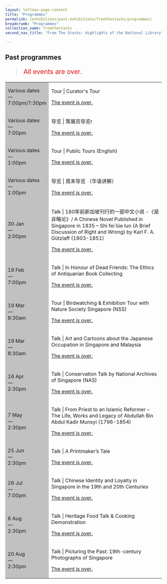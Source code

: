```yaml
---
layout: leftnav-page-content
title: "Programmes"
permalink: /exhibitions/past-exhibitions/fromthestacks/programmes/
breadcrumb: "Programmes"
collection_name: fromthestacks
second_nav_title: "From The Stacks: Highlights of the National Library"

---
```


<!-- 

Colours
Upcoming: default colour
Past: #c1c1c1

-->

<section class="sgds-section__progs">

<div class="sgds-container__description">
    <div class="row">
        <div class="col is-10-mobile">

<h2>Past programmes</h2>

<blockquote style="color: #E21216; font-size: 150%;">All events are over.</blockquote>

<table class="table table-v">
    <tr>
        <td style="background-color: #c1c1c1;">Various dates<br>
            &mdash;<br>
            7:00pm/7:30pm</td>
        <td>
            <p>Tour &#124; Curator's Tour</p>
            <p><a href="/programmes/fromthestacks/curator-tours/">The event is over.</a></p>
        </td>
    </tr>    
    <tr>
        <td style="background-color: #c1c1c1;">Various dates<br>
            &mdash;<br>
            7:00pm</td>
        <td>
            <p>导览 &#124; 策展员导览r</p>
            <p><a href="/programmes/fromthestacks/curator-tours/">The event is over.</a></p>
        </td>
    </tr>    
    <tr>
        <td style="background-color: #c1c1c1;">Various dates<br>
            &mdash;<br>
            1:00pm</td>
        <td>
            <p>Tour &#124; Public Tours (English)</p>
            <p><a href="/programmes/fromthestacks/public-tours/">The event is over.</a></p>
        </td>
    </tr>    
    <tr>
        <td style="background-color: #c1c1c1;">Various dates<br>
            &mdash;<br>
            1:00pm</td>
        <td>
            <p>导览 &#124; 周末导览 （华语讲解）</p>
            <p><a href="/programmes/fromthestacks/public-tours/">The event is over.</a></p>
        </td>
    </tr>      
    <tr>
        <td style="background-color: #c1c1c1;">30 Jan<br>
            &mdash;<br>
            2:00pm</td>
        <td>
            <p>Talk &#124; 180年前新加坡刊行的一部中文小说 -《是非略论》/ A Chinese Novel Published in Singapore in 1835 – Shi fei lüe lun (A Brief Discussion of Right and Wrong) by Karl F. A. Gützlaff (1803-1851)</p>
            <p><a href="/programmes/sellingdreams/20160130-talk/">The event is over.</a></p>
        </td>
    </tr>      
    <tr>
        <td style="background-color: #c1c1c1;">18 Feb<br>
            &mdash;<br>
            7:00pm</td>
        <td>
            <p>Talk &#124; In Honour of Dead Friends: The Ethics of Antiquarian Book Collecting</p>
            <p><a href="/programmes/sellingdreams/20160218-talk/">The event is over.</a></p>
        </td>
    </tr>     
    <tr>
        <td style="background-color: #c1c1c1;">19 Mar<br>
            &mdash;<br>
            8:30am</td>
        <td>
            <p>Tour &#124; Birdwatching &amp; Exhibition Tour with Nature Society Singapore (NSS)</p>
            <p><a href="/programmes/sellingdreams/20160319-tour/">The event is over.</a></p>
        </td>
    </tr>    
    <tr>
        <td style="background-color: #c1c1c1;">19 Mar<br>
            &mdash;<br>
            8:30am</td>
        <td>
            <p>Talk &#124; Art and Cartoons about the Japanese Occupation in Singapore and Malaysia</p>
            <p><a href="/programmes/sellingdreams/20160319-talk/">The event is over.</a></p>
        </td>
    </tr>      
    <tr>
        <td style="background-color: #c1c1c1;">16 Apr<br>
            &mdash;<br>
            2:30pm</td>
        <td>
            <p>Talk &#124; Conservation Talk by National Archives of Singapore (NAS)</p>
            <p><a href="/programmes/sellingdreams/20160416-talk/">The event is over.</a></p>
        </td>
    </tr>     
    <tr>
        <td style="background-color: #c1c1c1;">7 May<br>
            &mdash;<br>
            2:30pm</td>
        <td>
            <p>Talk &#124; From Priest to an Islamic Reformer – The Life, Works and Legacy of Abdullah Bin Abdul Kadir Munsyi (1796-1854)</p>
            <p><a href="/programmes/sellingdreams/20160507-talk/">The event is over.</a></p>
        </td>
    </tr>    
    <tr>
        <td style="background-color: #c1c1c1;">25 Jun<br>
            &mdash;<br>
            2:30pm</td>
        <td>
            <p>Talk &#124; A Printmaker’s Tale</p>
            <p><a href="/programmes/sellingdreams/20160625-talk/">The event is over.</a></p>
        </td>
    </tr>    
    <tr>
        <td style="background-color: #c1c1c1;">26 Jul<br>
            &mdash;<br>
            7:00pm</td>
        <td>
            <p>Talk &#124; Chinese Identity and Loyalty in Singapore in the 19th and 20th Centuries</p>
            <p><a href="/programmes/sellingdreams/20160726-talk/">The event is over.</a></p>
        </td>
    </tr>    
    <tr>
        <td style="background-color: #c1c1c1;">6 Aug<br>
            &mdash;<br>
            2:30pm</td>
        <td>
            <p>Talk &#124; Heritage Food Talk &amp; Cooking Demonstration</p>
            <p><a href="/programmes/sellingdreams/20160806-talk/">The event is over.</a></p>
        </td>
    </tr>      
    <tr>
        <td style="background-color: #c1c1c1;">20 Aug<br>
            &mdash;<br>
            2:30pm</td>
        <td>
            <p>Talk &#124; Picturing the Past: 19th-century Photographs of Singapore</p>
            <p><a href="/programmes/sellingdreams/20160820-talk/">The event is over.</a></p>
        </td>
    </tr>         
</table>
        </div>
    </div>
</div>
</section>